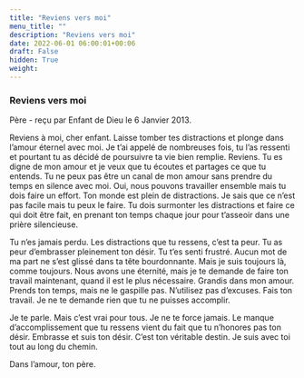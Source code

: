 ```yaml
---
title: "Reviens vers moi"
menu_title: ""
description: "Reviens vers moi"
date: 2022-06-01 06:00:01+00:06
draft: False
hidden: True
weight:
---
```

### Reviens vers moi

Père - reçu par Enfant de Dieu le 6 Janvier 2013.

Reviens à moi, cher enfant. Laisse tomber tes distractions et plonge dans l’amour éternel avec moi. Je t’ai appelé de nombreuses fois, tu l’as ressenti et pourtant tu as décidé de poursuivre ta vie bien remplie. Reviens. Tu es digne de mon amour et je veux que tu écoutes et partages ce que tu entends. Tu ne peux pas être un canal de mon amour sans prendre du temps en silence avec moi. Oui, nous pouvons travailler ensemble mais tu dois faire un effort. Ton monde est plein de distractions. Je sais que ce n’est pas facile mais tu peux le faire. Tu dois surmonter les distractions et faire ce qui doit être fait, en prenant ton temps chaque jour pour t’asseoir dans une prière silencieuse.

Tu n’es jamais perdu. Les distractions que tu ressens, c’est ta peur. Tu as peur d’embrasser pleinement ton désir. Tu t’es senti frustré. Aucun mot de ma part ne s’est glissé dans ta tête bourdonnante. Mais je suis toujours là, comme toujours. Nous avons une éternité, mais je te demande de faire ton travail maintenant, quand il est le plus nécessaire. Grandis dans mon amour. Prends ton temps, mais ne le gaspille pas. N’utilisez pas d’excuses. Fais ton travail. Je ne te demande rien que tu ne puisses accomplir.

Je te parle. Mais c’est vrai pour tous. Je ne te force jamais. Le manque d’accomplissement que tu ressens vient du fait que tu n’honores pas ton désir. Embrasse et suis ton désir. C’est ton véritable destin. Je suis avec toi tout au long du chemin.

Dans l’amour, ton père.

